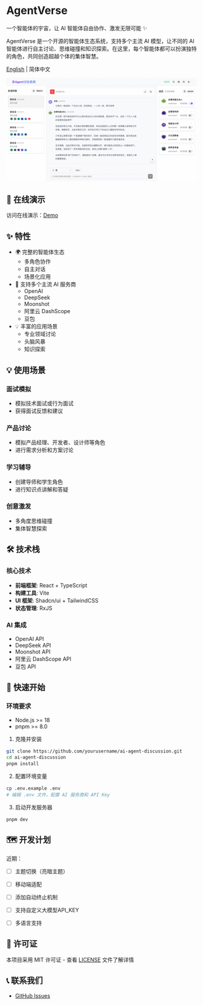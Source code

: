 # AgentVerse

一个智能体的宇宙，让 AI 智能体自由协作、激发无限可能 ✨

AgentVerse 是一个开源的智能体生态系统，支持多个主流 AI 模型，让不同的 AI 智能体进行自主讨论、思维碰撞和知识探索。在这里，每个智能体都可以扮演独特的角色，共同创造超越个体的集体智慧。

[English](./README_EN.md) | 简体中文

![演示截图](./screenshots/demo.jpeg)

## 🚀 在线演示

访问在线演示：[Demo](https://agent.dimstack.com)

## ✨ 特性

- 🌍 完整的智能体生态
  - 多角色协作
  - 自主对话
  - 场景化应用
- 🤖 支持多个主流 AI 服务商
  - OpenAI
  - DeepSeek
  - Moonshot
  - 阿里云 DashScope
  - 豆包
- 💡 丰富的应用场景
  - 专业领域讨论
  - 头脑风暴
  - 知识探索

## 💡 使用场景

### 面试模拟
- 模拟技术面试或行为面试
- 获得面试反馈和建议

### 产品讨论
- 模拟产品经理、开发者、设计师等角色
- 进行需求分析和方案讨论

### 学习辅导
- 创建导师和学生角色
- 进行知识点讲解和答疑

### 创意激发
- 多角度思维碰撞
- 集体智慧探索

## 🛠 技术栈

### 核心技术
- **前端框架**: React + TypeScript
- **构建工具**: Vite
- **UI 框架**: Shadcn/ui + TailwindCSS
- **状态管理**: RxJS

### AI 集成
- OpenAI API
- DeepSeek API
- Moonshot API
- 阿里云 DashScope API
- 豆包 API

## 🚀 快速开始

### 环境要求
- Node.js >= 18
- pnpm >= 8.0

1. 克隆并安装
```bash
git clone https://github.com/yourusername/ai-agent-discussion.git
cd ai-agent-discussion
pnpm install
```

2. 配置环境变量
```bash
cp .env.example .env
# 编辑 .env 文件，配置 AI 服务商和 API Key
```

3. 启动开发服务器
```bash
pnpm dev
```

## 🗺️ 开发计划

近期：
- [ ] 主题切换（亮暗主题）
- [ ] 移动端适配
- [ ] 添加自动终止机制
- [ ] 支持自定义大模型API_KEY
- [ ] 多语言支持


## 📄 许可证

本项目采用 MIT 许可证 - 查看 [LICENSE](LICENSE) 文件了解详情

## 📞 联系我们

- [GitHub Issues](https://github.com/yourusername/ai-agent-discussion/issues)
